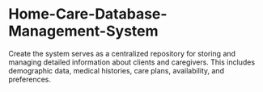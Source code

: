 # Home-Care-Database-Management-System
Create the system serves as a centralized repository for storing and managing detailed information about clients and caregivers. This includes demographic data, medical histories, care plans, availability, and preferences.
